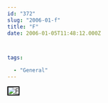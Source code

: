 ```yaml
---
id: "372"
slug: "2006-01-f"
title: "F"
date: 2006-01-05T11:48:12.000Z



tags:

  - "General"
---
```

<div class="sqs-html-content">
  <div style="float: left; margin-right: 10px; margin-bottom: 10px;"> <a href="http://www.flickr.com/photos/mclazarus/82566207/" title="F"><img src="http://static.flickr.com/40/82566207_6b17f36db9_m.jpg" alt="F" style="border: solid 2px #000000;" /></a>
</div>
<p><br clear="all" /></p>
</div>
